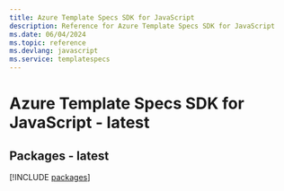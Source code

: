 ```yaml
---
title: Azure Template Specs SDK for JavaScript
description: Reference for Azure Template Specs SDK for JavaScript
ms.date: 06/04/2024
ms.topic: reference
ms.devlang: javascript
ms.service: templatespecs
---
```

# Azure Template Specs SDK for JavaScript - latest
## Packages - latest
[!INCLUDE [packages](template-specs-index.md)]